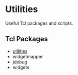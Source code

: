 # Utilities

Useful Tcl packages and scripts.

## Tcl Packages

* [utilities](common/utilities/doc_utilities.html)
* widgetmapper
* jdebug
* widgets
